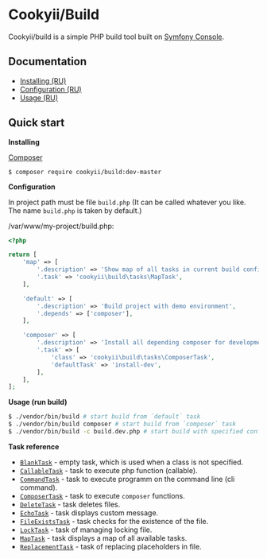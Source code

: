 Cookyii/Build
=============

Cookyii/build is a simple PHP build tool built on [Symfony Console][].

Documentation
-------------

- [Installing (RU)][]
- [Configuration (RU)][]
- [Usage (RU)][]

Quick start
------------

**Installing**

[Composer][]

    $ composer require cookyii/build:dev-master

**Configuration**

In project path must be file `build.php` (It can be called whatever you like. The name `build.php` is taken by default.)

/var/www/my-project/build.php:
```php
<?php

return [
    'map' => [
        '.description' => 'Show map of all tasks in current build config',
        '.task' => 'cookyii\build\tasks\MapTask',
    ],

    'default' => [
        '.description' => 'Build project with demo environment',
        '.depends' => ['composer'],
    ],

    'composer' => [
        '.description' => 'Install all depending composer for development environment (with `required-dev`)',
        '.task' => [
            'class' => 'cookyii\build\tasks\ComposerTask',
            'defaultTask' => 'install-dev',
        ],
    ],
];
```

**Usage (run build)**

```sh
$ ./vendor/bin/build # start build from `default` task
$ ./vendor/bin/build composer # start build from `composer` task
$ ./vendor/bin/build -c build.dev.php # start build with specified configuration file `build.dev.php`
```

**Task reference**

* [`BlankTask`][] - empty task, which is used when a class is not specified.
* [`CallableTask`][] - task to execute php function (callable).
* [`CommandTask`][] - task to execute programm on the command line (cli command).
* [`ComposerTask`][] - task to execute `composer` functions.
* [`DeleteTask`][] - task deletes files.
* [`EchoTask`][] - task displays custom message.
* [`FileExistsTask`][] - task checks for the existence of the file.
* [`LockTask`][] - task of managing locking file.
* [`MapTask`][] - task displays a map of all available tasks.
* [`ReplacementTask`][] - task of replacing placeholders in file.

[Composer]: http://getcomposer.org/
[Symfony Console]: http://symfony.com/doc/current/components/console/introduction.html
[Installing (RU)]: docs/ru/00-installing.md
[Configuration (RU)]: docs/ru/01-config.md
[Usage (RU)]: docs/ru/02-usage.md
[`BlankTask`]: docs/ru/03-reference-task-blank.md
[`CallableTask`]: docs/ru/03-reference-task-callable.md
[`CommandTask`]: docs/ru/03-reference-task-command.md
[`ComposerTask`]: docs/ru/03-reference-task-composer.md
[`DeleteTask`]: docs/ru/03-reference-task-delete.md
[`EchoTask`]: docs/ru/03-reference-task-echo.md
[`FileExistsTask`]: docs/ru/03-reference-task-file-exists.md
[`LockTask`]: docs/ru/03-reference-task-lock.md
[`MapTask`]: docs/ru/03-reference-task-map.md
[`ReplacementTask`]: docs/ru/03-reference-task-replacement.md
